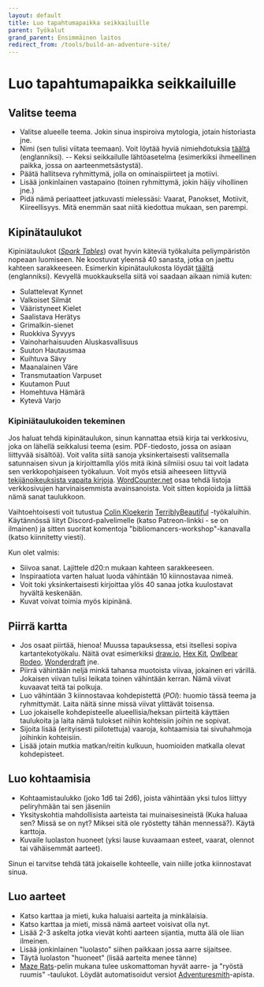 ```yaml
---
layout: default
title: Luo tapahtumapaikka seikkailuille
parent: Työkalut
grand_parent: Ensimmäinen laitos
redirect_from: /tools/build-an-adventure-site/
---
```


# Luo tapahtumapaikka seikkailuille

## Valitse teema
- Valitse alueelle teema. Jokin sinua inspiroiva mytologia, jotain historiasta jne.
- Nimi (sen tulisi viitata teemaan). Voit löytää hyviä nimiehdotuksia [täältä](https://www.fantasynamegenerators.com/forest_names.php) (englanniksi).
-- Keksi seikkailulle lähtöasetelma (esimerkiksi ihmeellinen paikka, jossa on aarteenmetsästystä).
- Päätä hallitseva ryhmittymä, jolla on ominaispiirteet ja motiivi.
- Lisää jonkinlainen vastapaino (toinen ryhmittymä, jokin häijy vihollinen jne.)
- Pidä nämä periaatteet jatkuvasti mielessäsi: Vaarat, Panokset, Motiivit, Kiireellisyys. Mitä enemmän saat niitä kiedottua mukaan, sen parempi.

## Kipinätaulukot
Kipiniätaulukot ([_Spark Tables_](https://www.bastionland.com/2017/11/electric-modernity-and-spark-tables.html)) ovat hyvin käteviä työkaluita peliympäristön nopeaan luomiseen. Ne koostuvat yleensä 40 sanasta, jotka on jaettu kahteen sarakkeeseen. Esimerkin kipinätaulukosta löydät [täältä](https://docs.google.com/spreadsheets/d/1b3E3FsQVvjqAMVcDIVXXQmo9g6bH0fQBDbzRJ6K5F10/edit#gid=0) (englanniksi). Kevyellä muokkauksella siitä voi saadaan aikaan nimiä kuten:
- Sulattelevat Kynnet
- Valkoiset Silmät
- Vääristyneet Kielet
- Saalistava Herätys
- Grimalkin-sienet
- Ruokkiva Syvyys
- Vainoharhaisuuden Aluskasvallisuus
- Suuton Hautausmaa
- Kuihtuva Sävy
- Maanalainen Väre
- Transmutaation Varpuset
- Kuutamon Puut
- Homehtuva Hämärä
- Kytevä Varjo

### Kipiniätaulukoiden tekeminen
Jos haluat tehdä kipinätaulukon, sinun kannattaa etsiä kirja tai verkkosivu, joka on lähellä seikkalusi teema (esim. PDF-tiedosto, jossa on asiaan liittyvää sisältöä). Voit valita siitä sanoja yksinkertaisesti valitsemalla satunnaisen sivun ja kirjoittamlla ylös mitä ikinä silmiisi osuu tai voit ladata sen verkkopohjaiseen työkaluun. Voit myös etsiä aiheeseen liittyviä [tekijänoikeuksista vapaita kirjoja](https://archive.org/details/texts). [WordCounter.net](https://wordcounter.net/website-word-count) osaa tehdä listoja verkkosivujen harvinaisemmista avainsanoista. Voit sitten kopioida ja liittää nämä sanat taulukkoon.

Vaihtoehtoisesti voit tutustua [Colin Kloekerin](https://twitter.com/colinkloecker) [TerriblyBeautiful](https://www.patreon.com/terriblybeautiful) -työkaluihin. Käytännössä liityt Discord-palvelimelle (katso Patreon-linkki - se on ilmainen) ja sitten suoritat komentoja "bibliomancers-workshop"-kanavalla (katso kiinnitetty viesti).

Kun olet valmis:
- Siivoa sanat. Lajittele d20:n mukaan kahteen sarakkeeseen.
- Inspiraatiota varten haluat luoda vähintään 10 kiinnostavaa nimeä.
- Voit toki yksinkertaisesti kirjoittaa ylös 40 sanaa jotka kuulostavat hyvältä keskenään.
- Kuvat voivat toimia myös kipinänä.

## Piirrä kartta
- Jos osaat piirtää, hienoa! Muussa tapauksessa, etsi itsellesi sopiva kartantekotyökalu. Näitä ovat esimerkiksi [draw.io](http://draw.io), [Hex Kit](https://coneofnegativeenergy.com/hex-kit/), [Owlbear Rodeo](https://www.owlbear.rodeo/), [Wonderdraft](http://wonderdraft.net/) jne.
- Piirrä vähintään neljä minkä tahansa muotoista viivaa, jokainen eri värillä. Jokaisen viivan tulisi leikata toinen vähintään kerran. Nämä viivat kuvaavat teitä tai polkuja.
- Luo vähintään 3 kiinnostavaa kohdepistettä (_POI_): huomio tässä teema ja ryhmittymät. Laita näitä sinne missä viivat ylittävät toisensa.
- Luo jokaiselle kohdepisteelle alueellisia/heksan piirteitä käyttäen taulukoita ja laita nämä tulokset niihin kohteisiin joihin ne sopivat.
- Sijoita lisää (erityisesti piilotettuja) vaaroja, kohtaamisia tai sivuhahmoja joihinkin kohteisiin.
- Lisää jotain mutkia matkan/reitin kulkuun, huomioiden matkalla olevat kohdepisteet.

## Luo kohtaamisia
- Kohtaamistaulukko (joko 1d6 tai 2d6), joista vähintään yksi tulos liittyy peliryhmään tai sen jäseniin
- Yksityskohtia mahdollisista aarteista tai muinaisesineistä (Kuka haluaa sen? Missä se on nyt? Miksei sitä ole ryöstetty tähän mennessä?). Käytä karttoja.
- Kuvaile luolaston huoneet (yksi lause kuvaamaan esteet, vaarat, olennot tai vähäisemmät aarteet).

Sinun ei tarvitse tehdä tätä jokaiselle kohteelle, vain niille jotka kiinnostavat sinua.

## Luo aarteet
- Katso karttaa ja mieti, kuka haluaisi aarteita ja minkälaisia.
- Katso karttaa ja mieti, missä nämä aarteet voisivat olla nyt.
- Lisää 2-3 askelta jotka vievät kohti aarteen sijantia, mutta älä ole liian ilmeinen.
- Lisää jonkinlainen "luolasto" siihen paikkaan jossa aarre sijaitsee.
- Täytä luolaston "huoneet" (lisää aarteita menee tänne)
- [Maze Rats](https://questingbeast.itch.io/maze-rats)-pelin mukana tulee uskomattoman hyvät aarre- ja "ryöstä ruumis" -taulukot. Löydät automatisoidut versiot [Adventuresmith](https://play.google.com/store/apps/details?id=org.steavesea.adventuresmith&hl=en_US&gl=US)-apista.
